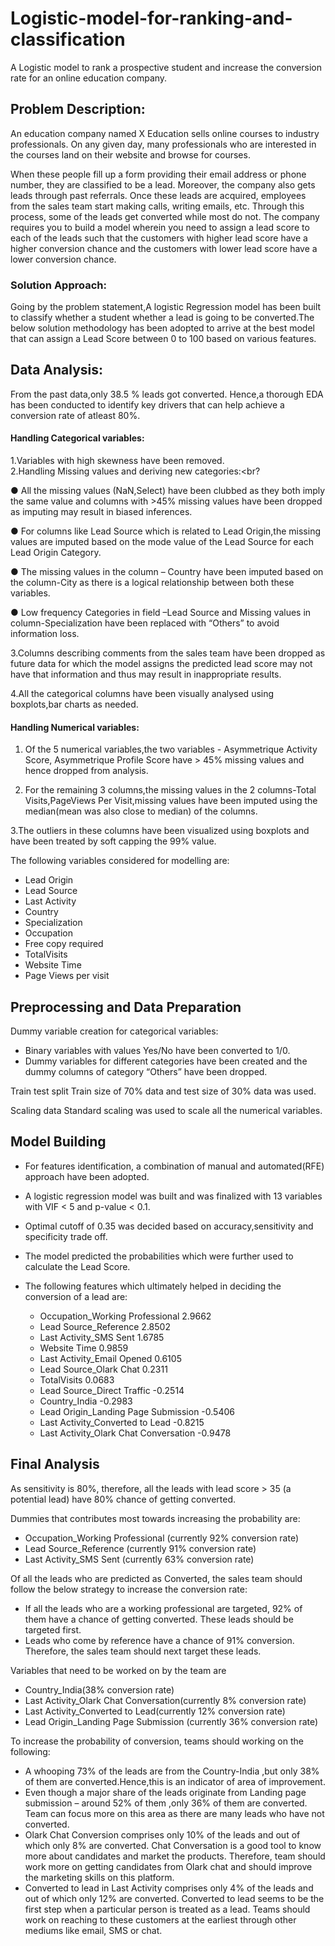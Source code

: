 # Logistic-model-for-ranking-and-classification
A Logistic model to rank a prospective student and increase the conversion rate for an online education company.

## Problem Description:
An education company named X Education sells online courses to industry professionals. On
any given day, many professionals who are interested in the courses land on their website and
browse for courses.

When these people fill up a form providing their email address or phone number, they are
classified to be a lead. Moreover, the company also gets leads through past referrals. Once
these leads are acquired, employees from the sales team start making calls, writing emails, etc.
Through this process, some of the leads get converted while most do not.
The company requires you to build a model wherein you need to assign a lead score to each of
the leads such that the customers with higher lead score have a higher conversion chance and
the customers with lower lead score have a lower conversion chance.

### Solution Approach:
Going by the problem statement,A logistic Regression model has been built to
classify whether a student whether a lead is going to be converted.The below solution
methodology has been adopted to arrive at the best model that can assign a Lead Score
between 0 to 100 based on various features.

## Data Analysis:
From the past data,only 38.5 % leads got converted. Hence,a thorough EDA has been
conducted to identify key drivers that can help achieve a conversion rate of atleast 80%.

#### Handling Categorical variables:

1.Variables with high skewness have been removed.<br>
2.Handling Missing values and deriving new categories:<br?

● All the missing values (NaN,Select) have been clubbed as they both imply the same
value and columns with >45% missing values have been dropped as imputing may result
in biased inferences.

● For columns like Lead Source which is related to Lead Origin,the missing values are
imputed based on the mode value of the Lead Source for each Lead Origin Category.

● The missing values in the column – Country have been imputed based on the
column-City as there is a logical relationship between both these variables.

● Low frequency Categories in field –Lead Source and Missing values in
column-Specialization have been replaced with “Others” to avoid information loss.

3.Columns describing comments from the sales team have been dropped as future data for
which the model assigns the predicted lead score may not have that information and thus may
result in inappropriate results.

4.All the categorical columns have been visually analysed using boxplots,bar charts as needed.

#### Handling Numerical variables:
1. Of the 5 numerical variables,the two variables - Asymmetrique Activity Score, Asymmetrique
Profile Score have > 45% missing values and hence dropped from analysis.

2. For the remaining 3 columns,the missing values in the 2 columns-Total Visits,PageViews Per
Visit,missing values have been imputed using the median(mean was also close to median) of
the columns.

3.The outliers in these columns have been visualized using boxplots and have been treated by
soft capping the 99% value.

The following variables considered for modelling are:
- Lead Origin
- Lead Source
- Last Activity
- Country
- Specialization
- Occupation
- Free copy required
- TotalVisits
- Website Time
- Page Views per visit

## Preprocessing and Data Preparation

Dummy variable creation for categorical variables:
- Binary variables with values Yes/No have been converted to 1/0.
- Dummy variables for different categories have been created and the dummy columns of
category “Others” have been dropped.

Train test split
Train size of 70% data and test size of 30% data was used.

Scaling data
Standard scaling was used to scale all the numerical variables.

## Model Building
- For features identification, a combination of manual and automated(RFE) approach have
been adopted.
- A logistic regression model was built and was finalized with 13 variables with VIF < 5
and p-value < 0.1.
- Optimal cutoff of 0.35 was decided based on accuracy,sensitivity and specificity trade
off.
- The model predicted the probabilities which were further used to calculate the Lead
Score.
- The following features which ultimately helped in deciding the conversion of a lead are:

  - Occupation_Working Professional 2.9662
  - Lead Source_Reference 2.8502
  - Last Activity_SMS Sent 1.6785
  - Website Time 0.9859
  - Last Activity_Email Opened 0.6105
  - Lead Source_Olark Chat 0.2311
  - TotalVisits 0.0683
  - Lead Source_Direct Traffic -0.2514
  - Country_India -0.2983
  - Lead Origin_Landing Page Submission -0.5406
  - Last Activity_Converted to Lead -0.8215
  - Last Activity_Olark Chat Conversation -0.9478

## Final Analysis
As sensitivity is 80%, therefore, all the leads with lead score > 35 (a potential lead) have 80%
chance of getting converted.

Dummies that contributes most towards increasing the probability are:
- Occupation_Working Professional (currently 92% conversion rate)
- Lead Source_Reference (currently 91% conversion rate)
- Last Activity_SMS Sent (currently 63% conversion rate)

Of all the leads who are predicted as Converted, the sales team should follow the below
strategy to increase the conversion rate:
- If all the leads who are a working professional are targeted, 92% of them have a chance
of getting converted. These leads should be targeted first.
- Leads who come by reference have a chance of 91% conversion. Therefore, the sales
team should next target these leads.

Variables that need to be worked on by the team are
- Country_India(38% conversion rate)
- Last Activity_Olark Chat Conversation(currently 8% conversion rate)
- Last Activity_Converted to Lead(currently 12% conversion rate)
- Lead Origin_Landing Page Submission (currently 36% conversion rate)

To increase the probability of conversion, teams should working on the following:
- A whooping 73% of the leads are from the Country-India ,but only 38% of them are
converted.Hence,this is an indicator of area of improvement.
- Even though a major share of the leads originate from Landing page submission –
around 52% of them ,only 36% of them are converted. Team can focus more on this
area as there are many leads who have not converted.
- Olark Chat Conversion comprises only 10% of the leads and out of which only 8% are
converted. Chat Conversation is a good tool to know more about candidates and market
the products. Therefore, team should work more on getting candidates from Olark chat
and should improve the marketing skills on this platform.
- Converted to lead in Last Activity comprises only 4% of the leads and out of which only
12% are converted. Converted to lead seems to be the first step when a particular
person is treated as a lead. Teams should work on reaching to these customers at the
earliest through other mediums like email, SMS or chat.
